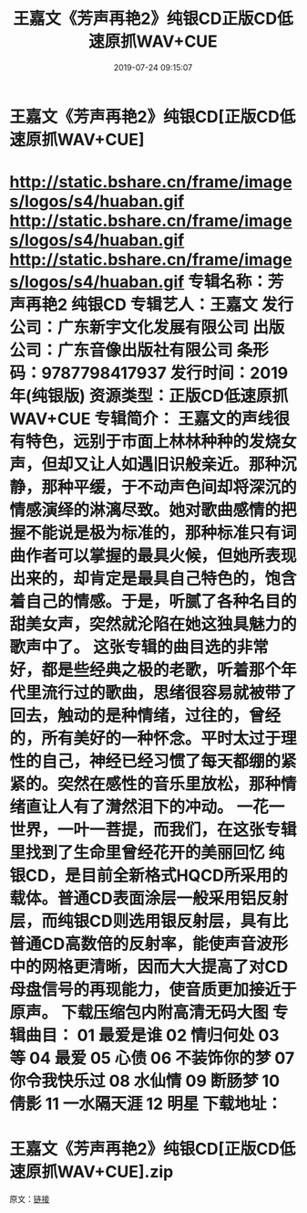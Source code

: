 ﻿---
title: 王嘉文《芳声再艳2》纯银CD正版CD低速原抓WAV+CUE
date: 2019-07-24 09:15:07
categories: WAV车载音乐、镜像
tags: 国语流行
---
# 王嘉文《芳声再艳2》纯银CD[正版CD低速原抓WAV+CUE]

http://static.bshare.cn/frame/images/logos/s4/huaban.gif
http://static.bshare.cn/frame/images/logos/s4/huaban.gif
http://static.bshare.cn/frame/images/logos/s4/huaban.gif
专辑名称：芳声再艳2 纯银CD
专辑艺人：王嘉文
发行公司：广东新宇文化发展有限公司
出版公司：广东音像出版社有限公司
条形码：9787798417937
发行时间：2019年(纯银版)
资源类型：正版CD低速原抓WAV+CUE
专辑简介：
王嘉文的声线很有特色，远别于市面上林林种种的发烧女声，但却又让人如遇旧识般亲近。那种沉静，那种平缓，于不动声色间却将深沉的情感演绎的淋漓尽致。她对歌曲感情的把握不能说是极为标准的，那种标准只有词曲作者可以掌握的最具火候，但她所表现出来的，却肯定是最具自己特色的，饱含着自己的情感。于是，听腻了各种名目的甜美女声，突然就沦陷在她这独具魅力的歌声中了。
这张专辑的曲目选的非常好，都是些经典之极的老歌，听着那个年代里流行过的歌曲，思绪很容易就被带了回去，触动的是种情绪，过往的，曾经的，所有美好的一种怀念。平时太过于理性的自己，神经已经习惯了每天都绷的紧紧的。突然在感性的音乐里放松，那种情绪直让人有了潸然泪下的冲动。
一花一世界，一叶一菩提，而我们，在这张专辑里找到了生命里曾经花开的美丽回忆
纯银CD，是目前全新格式HQCD所采用的载体。普通CD表面涂层一般采用铝反射层，而纯银CD则选用银反射层，具有比普通CD高数倍的反射率，能使声音波形中的网格更清晰，因而大大提高了对CD母盘信号的再现能力，使音质更加接近于原声。
下载压缩包内附高清无码大图
专辑曲目：
01 最爱是谁
02 情归何处
03 等
04 最爱
05 心债
06 不装饰你的梦
07 你令我快乐过
08 水仙情
09 断肠梦
10 倩影
11 一水隔天涯
12 明星
下载地址：
==============================
王嘉文《芳声再艳2》纯银CD[正版CD低速原抓WAV+CUE].zip
==============================
原文：[链接](https://blog.sina.com.cn/s/blog_1647c7e7601030est.html)